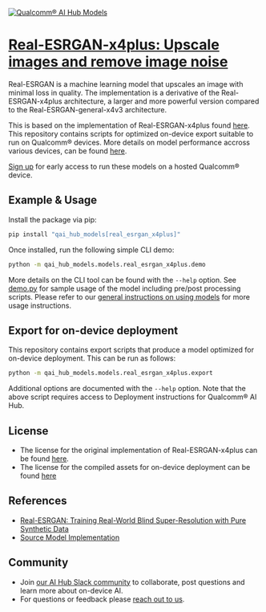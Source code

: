 [![Qualcomm® AI Hub Models](https://qaihub-public-assets.s3.us-west-2.amazonaws.com/qai-hub-models/quic-logo.jpg)](../../README.md)


# [Real-ESRGAN-x4plus: Upscale images and remove image noise](https://aihub.qualcomm.com/models/real_esrgan_x4plus)

Real-ESRGAN is a machine learning model that upscales an image with minimal loss in quality. The implementation is a derivative of the Real-ESRGAN-x4plus architecture, a larger and more powerful version compared to the Real-ESRGAN-general-x4v3 architecture.

This is based on the implementation of Real-ESRGAN-x4plus found
[here](https://github.com/xinntao/Real-ESRGAN). This repository contains scripts for optimized on-device
export suitable to run on Qualcomm® devices. More details on model performance
accross various devices, can be found [here](https://aihub.qualcomm.com/models/real_esrgan_x4plus).

[Sign up](https://myaccount.qualcomm.com/signup) for early access to run these models on
a hosted Qualcomm® device.




## Example & Usage

Install the package via pip:
```bash
pip install "qai_hub_models[real_esrgan_x4plus]"
```


Once installed, run the following simple CLI demo:

```bash
python -m qai_hub_models.models.real_esrgan_x4plus.demo
```
More details on the CLI tool can be found with the `--help` option. See
[demo.py](demo.py) for sample usage of the model including pre/post processing
scripts. Please refer to our [general instructions on using
models](../../../#getting-started) for more usage instructions.

## Export for on-device deployment

This repository contains export scripts that produce a model optimized for
on-device deployment. This can be run as follows:

```bash
python -m qai_hub_models.models.real_esrgan_x4plus.export
```
Additional options are documented with the `--help` option. Note that the above
script requires access to Deployment instructions for Qualcomm® AI Hub.

## License
- The license for the original implementation of Real-ESRGAN-x4plus can be found
  [here](https://github.com/xinntao/Real-ESRGAN/blob/master/LICENSE).
- The license for the compiled assets for on-device deployment can be found [here]({deploy_license_url})

## References
* [Real-ESRGAN: Training Real-World Blind Super-Resolution with Pure Synthetic Data](https://arxiv.org/abs/2107.10833)
* [Source Model Implementation](https://github.com/xinntao/Real-ESRGAN)

## Community
* Join [our AI Hub Slack community](https://qualcomm-ai-hub.slack.com/join/shared_invite/zt-2d5zsmas3-Sj0Q9TzslueCjS31eXG2UA#/shared-invite/email) to collaborate, post questions and learn more about on-device AI.
* For questions or feedback please [reach out to us](mailto:ai-hub-support@qti.qualcomm.com).


